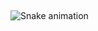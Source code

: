 ##

![Snake animation](https://github.com/muriel0093/muriel0093/blob/output/github-contribution-grid-snake.svg)
